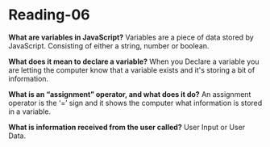 # Reading-06

**What are variables in JavaScript?**
Variables are a piece of data stored by JavaScript. Consisting of either a string, number or boolean.

**What does it mean to declare a variable?**
When you Declare a variable you are letting the computer know that a variable exists and it's storing a bit of information.

**What is an “assignment” operator, and what does it do?**
An assignment operator is the ‘=’ sign and it shows the computer what information is stored in a variable.

**What is information received from the user called?**
User Input or User Data.
